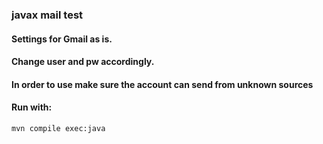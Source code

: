 ### javax mail test
#### Settings for Gmail as is. 
#### Change user and pw accordingly. 
#### In order to use make sure the account can send from unknown sources
#### Run with: 
    mvn compile exec:java
